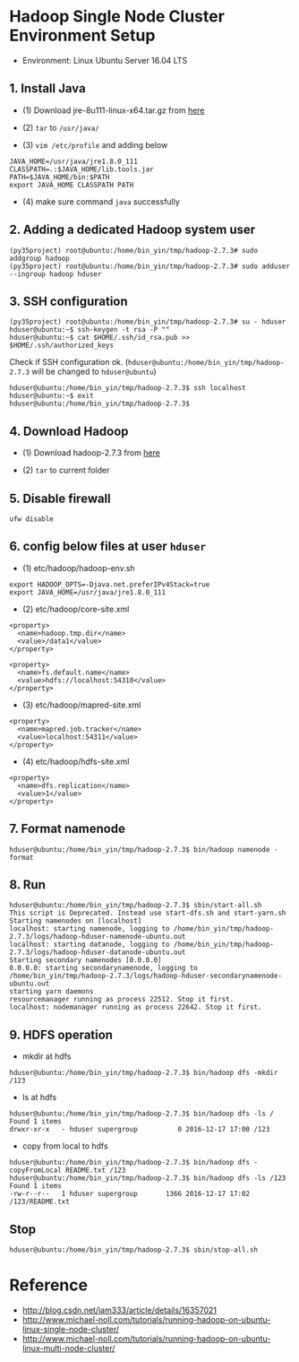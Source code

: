 # Hadoop Single Node Cluster Environment Setup

* Environment: Linux Ubuntu Server 16.04 LTS


## 1. Install Java

* (1) Download jre-8u111-linux-x64.tar.gz from [here](http://www.oracle.com/technetwork/java/javase/downloads/jre8-downloads-2133155.html)

* (2) `tar` to `/usr/java/`

* (3) `vim /etc/profile` and adding below

```
JAVA_HOME=/usr/java/jre1.8.0_111
CLASSPATH=.:$JAVA_HOME/lib.tools.jar
PATH=$JAVA_HOME/bin:$PATH
export JAVA_HOME CLASSPATH PATH
```

* (4) make sure command `java` successfully 


## 2. Adding a dedicated Hadoop system user

```
(py35project) root@ubuntu:/home/bin_yin/tmp/hadoop-2.7.3# sudo addgroup hadoop
(py35project) root@ubuntu:/home/bin_yin/tmp/hadoop-2.7.3# sudo adduser --ingroup hadoop hduser
```

## 3. SSH configuration

```
(py35project) root@ubuntu:/home/bin_yin/tmp/hadoop-2.7.3# su - hduser
hduser@ubuntu:~$ ssh-keygen -t rsa -P ""
hduser@ubuntu:~$ cat $HOME/.ssh/id_rsa.pub >> $HOME/.ssh/authorized_keys
```

Check if SSH configuration ok. (`hduser@ubuntu:/home/bin_yin/tmp/hadoop-2.7.3` will be changed to `hduser@ubuntu`)


```
hduser@ubuntu:/home/bin_yin/tmp/hadoop-2.7.3$ ssh localhost
hduser@ubuntu:~$ exit
hduser@ubuntu:/home/bin_yin/tmp/hadoop-2.7.3$
```


## 4. Download Hadoop

* (1) Download hadoop-2.7.3 from [here]( http://www.apache.org/dyn/closer.cgi/hadoop/common/hadoop-2.7.3/hadoop-2.7.3.tar.gz)

* (2) `tar` to current folder

## 5. Disable firewall

```
ufw disable
```

## 6. config below files at user `hduser`


* (1) etc/hadoop/hadoop-env.sh

```
export HADOOP_OPTS=-Djava.net.preferIPv4Stack=true
export JAVA_HOME=/usr/java/jre1.8.0_111
```


* (2) etc/hadoop/core-site.xml

```
<property>
  <name>hadoop.tmp.dir</name>
  <value>/data1</value>
</property>

<property>
  <name>fs.default.name</name>
  <value>hdfs://localhost:54310</value>
</property>
```

* (3) etc/hadoop/mapred-site.xml

```
<property>
  <name>mapred.job.tracker</name>
  <value>localhost:54311</value>
</property>
```

* (4) etc/hadoop/hdfs-site.xml

```
<property>
  <name>dfs.replication</name>
  <value>1</value>
</property>

```


## 7. Format namenode

```
hduser@ubuntu:/home/bin_yin/tmp/hadoop-2.7.3$ bin/hadoop namenode -format
```

## 8. Run

```
hduser@ubuntu:/home/bin_yin/tmp/hadoop-2.7.3$ sbin/start-all.sh
This script is Deprecated. Instead use start-dfs.sh and start-yarn.sh
Starting namenodes on [localhost]
localhost: starting namenode, logging to /home/bin_yin/tmp/hadoop-2.7.3/logs/hadoop-hduser-namenode-ubuntu.out
localhost: starting datanode, logging to /home/bin_yin/tmp/hadoop-2.7.3/logs/hadoop-hduser-datanode-ubuntu.out
Starting secondary namenodes [0.0.0.0]
0.0.0.0: starting secondarynamenode, logging to /home/bin_yin/tmp/hadoop-2.7.3/logs/hadoop-hduser-secondarynamenode-ubuntu.out
starting yarn daemons
resourcemanager running as process 22512. Stop it first.
localhost: nodemanager running as process 22642. Stop it first.
```

## 9. HDFS operation

* mkdir at hdfs

```
hduser@ubuntu:/home/bin_yin/tmp/hadoop-2.7.3$ bin/hadoop dfs -mkdir /123
```

* ls at hdfs

```
hduser@ubuntu:/home/bin_yin/tmp/hadoop-2.7.3$ bin/hadoop dfs -ls /
Found 1 items
drwxr-xr-x   - hduser supergroup          0 2016-12-17 17:00 /123
```

* copy from local to hdfs

```
hduser@ubuntu:/home/bin_yin/tmp/hadoop-2.7.3$ bin/hadoop dfs -copyFromLocal README.txt /123
hduser@ubuntu:/home/bin_yin/tmp/hadoop-2.7.3$ bin/hadoop dfs -ls /123
Found 1 items
-rw-r--r--   1 hduser supergroup       1366 2016-12-17 17:02 /123/README.txt
```

## Stop

```
hduser@ubuntu:/home/bin_yin/tmp/hadoop-2.7.3$ sbin/stop-all.sh
```


# Reference

* http://blog.csdn.net/iam333/article/details/16357021
* http://www.michael-noll.com/tutorials/running-hadoop-on-ubuntu-linux-single-node-cluster/
* http://www.michael-noll.com/tutorials/running-hadoop-on-ubuntu-linux-multi-node-cluster/


